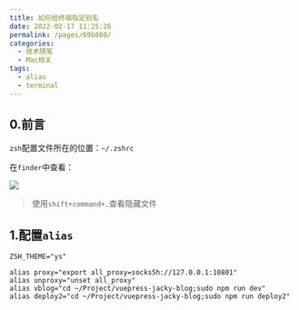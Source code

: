 ```yaml
---
title: 如何给终端指定别名
date: 2022-02-17 11:25:26
permalink: /pages/69b860/
categories:
  - 技术随笔
  - Mac相关
tags:
  - alias	
  - terminal
---
```




## 0.前言

`zsh`配置文件所在的位置：`~/.zshrc`

在`finder`中查看：

![](https://wjs-tik.oss-cn-shanghai.aliyuncs.com/image-20220217113254372.png)

> 使用`shift+command+.`查看隐藏文件



## 1.配置`alias`

```shell
ZSH_THEME="ys"

alias proxy="export all_proxy=socks5h://127.0.0.1:10801"
alias unproxy="unset all_proxy"
alias vblog="cd ~/Project/vuepress-jacky-blog;sudo npm run dev"
alias deploy2="cd ~/Project/vuepress-jacky-blog;sudo npm run deploy2"
```

